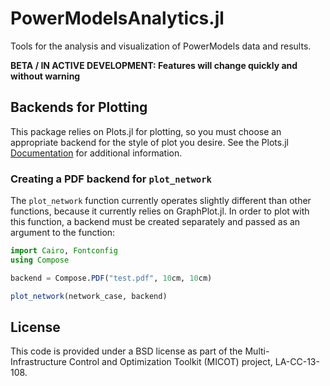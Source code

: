 # PowerModelsAnalytics.jl

Tools for the analysis and visualization of PowerModels data and results.

**BETA / IN ACTIVE DEVELOPMENT: Features will change quickly and without warning**

## Backends for Plotting

This package relies on Plots.jl for plotting, so you must choose an appropriate backend for the style of plot you desire. See the Plots.jl [Documentation](http://docs.juliaplots.org/latest/install/) for additional information.

### Creating a PDF backend for `plot_network`

The `plot_network` function currently operates slightly different than other functions, because it currently relies on GraphPlot.jl. In order to plot with this function, a backend must be created separately and passed as an argument to the function:

```julia
import Cairo, Fontconfig
using Compose

backend = Compose.PDF("test.pdf", 10cm, 10cm)

plot_network(network_case, backend)
```

## License

This code is provided under a BSD license as part of the Multi-Infrastructure Control and Optimization Toolkit (MICOT) project, LA-CC-13-108.
